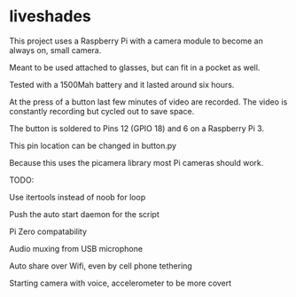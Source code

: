# liveshades

This project uses a Raspberry Pi with a camera module to become an always on, small camera. 

Meant to be used attached to glasses, but can fit in a pocket as well.

Tested with a 1500Mah battery and it lasted around six hours.

At the press of a button last few minutes of video are recorded. The video is constantly recording but cycled out to save space.

The button is soldered to Pins 12 (GPIO 18) and 6 on a Raspberry Pi 3. 

This pin location can be changed in button.py

Because this uses the picamera library most Pi cameras should work.

TODO: 

Use itertools instead of noob for loop

Push the auto start daemon for the script

Pi Zero compatability 

Audio muxing from USB microphone 

Auto share over Wifi, even by cell phone tethering

Starting camera with voice, accelerometer to be more covert

